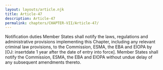 ```yaml
---
layout: layouts/article.njk
title: Article-47
description: Article-47
permalink: chapters/CHAPTER-VII/Article-47/
---
```

Notification duties
Member States shall notify the laws, regulations and administrative provisions implementing this Chapter, including any relevant criminal law provisions, to the Commission, ESMA, the EBA and EIOPA by [OJ: insertdate 1 year after the date of entry into force]. Member States shall notify the Commission, ESMA, the EBA and EIOPA without undue delay of any subsequent amendments thereto.

